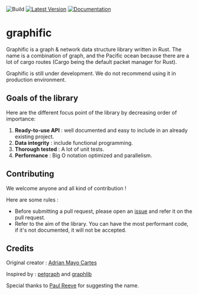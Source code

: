 ![Build](https://github.com/Haxos/graphific/workflows/Build/badge.svg)
[![Latest Version]][crates.io] 
[![Documentation]][docs.rs]

# graphific
Graphific is a graph & network data structure library written in Rust.
The name is a combination of graph, and the Pacific ocean because there are a lot of
cargo routes (Cargo being the default packet manager for Rust).

Graphific is still under development. We do not recommend using it in production environment.

## Goals of the library
Here are the different focus point of the library by decreasing order of importance:
1. **Ready-to-use API** : well documented and easy to include in an already existing project.
1. **Data integrity** : include functional programming.
1. **Thorough tested** : A lot of unit tests.
1. **Performance** : Big O notation optimized and parallelism.

## Contributing
We welcome anyone and all kind of contribution !

Here are some rules :
* Before submitting a pull request, please open an [issue](https://github.com/Haxos/graphific/issues) and refer it on the pull request.
* Refer to the aim of the library. You can have the most performant code, if it's not documented, it
will not be accepted.

## Credits
Original creator : [Adrian Mayo Cartes](https://github.com/Haxos/)

Inspired by : [petgraph](https://github.com/petgraph/petgraph) and [graphlib](https://github.com/purpleprotocol/graphlib)

Special thanks to [Paul Reeve](https://github.com/paulreeve717) for suggesting the name.


[crates.io]: https://crates.io/crates/graphific
[Latest Version]: https://img.shields.io/crates/v/graphific.svg
[Documentation]: https://docs.rs/graphific/badge.svg
[docs.rs]: https://docs.rs/graphific
